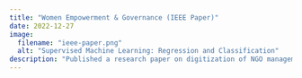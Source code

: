```yaml
---
title: "Women Empowerment & Governance (IEEE Paper)"
date: 2022-12-27
image:
  filename: "ieee-paper.png"
  alt: "Supervised Machine Learning: Regression and Classification"
description: "Published a research paper on digitization of NGO management systems to empower women."
---
```

